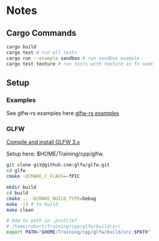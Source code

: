 # Notes

## Cargo Commands

```bash
cargo build
cargo test # run all tests
cargo run --example sandbox # run sandbox example
cargo test texture # run tests with texture in fn name
```

## Setup

### Examples

See glfw-rs examples here
[glfw-rs examples](https://github.com/PistonDevelopers/glfw-rs)

### GLFW

[Compile and install GLFW 3.x](http://www.glfw.org/docs/latest/compile.html)

Setup here: \$HOME/Training/cpp/glfw.

```bash
git clone git@github.com:glfw/glfw.git
cd glfw
cmake -DCMAKE_C_FLAGS=-fPIC

mkdir build
cd build
cmake .. -DCMAKE_BUILD_TYPE=Debug
make -j3 # to build
make clean

# Add to path in .profile?
# /home/robert/Training/cpp/glfw/build/src
export PATH="$HOME/Training/cpp/glfw/build/src:$PATH"

```
